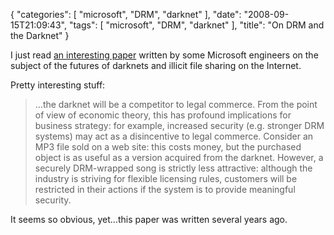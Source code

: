{
    "categories": [
        "microsoft", 
        "DRM", 
        "darknet"
    ], 
    "date": "2008-09-15T21:09:43", 
    "tags": [
        "microsoft", 
        "DRM", 
        "darknet"
    ], 
    "title": "On DRM and the Darknet"
}

I just read <a href="http://www.google.com/url?sa=t&source=web&ct=res&cd=1&url=http%3A%2F%2Fcrypto.stanford.edu%2FDRM2002%2Fdarknet5.doc&ei=VTLPSLfdG5m0sQOo1ciIBw&usg=AFQjCNHZkIYjxy6LnWvUSt6kGrZ3SYLMZQ&sig2=hz865qMKNfakTgDi4sUVpA">an interesting paper</a> written by some Microsoft engineers on the subject of the futures of darknets and illicit file sharing on the Internet. 

Pretty interesting stuff:<blockquote>...the darknet will be a competitor to legal commerce. From the point of view of economic theory, this has profound implications for business strategy: for example, increased security (e.g. stronger DRM systems) may act as a disincentive to legal commerce. Consider an MP3 file sold on a web site: this costs money, but the purchased object is as useful as a version acquired from the darknet. However, a securely DRM-wrapped song is strictly less attractive: although the industry is striving for flexible licensing rules, customers will be restricted in their actions if the system is to provide meaningful security.</blockquote>

It seems so obvious, yet...this paper was written several years ago. <!--break-->